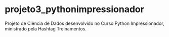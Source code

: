 # projeto3_pythonimpressionador
Projeto de Ciência de Dados desenvolvido no Curso Python Impressionador, ministrado pela Hashtag Treinamentos.
